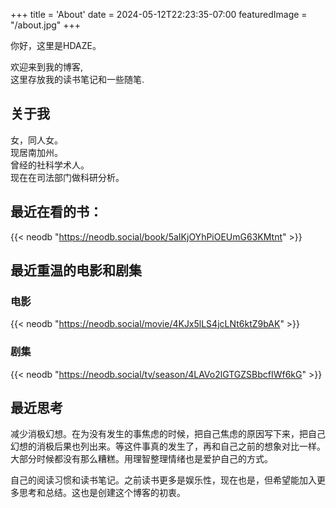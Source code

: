 +++
title = 'About'
date = 2024-05-12T22:23:35-07:00
featuredImage = "/about.jpg"
+++


你好，这里是HDAZE。  

欢迎来到我的博客,  
这里存放我的读书笔记和一些随笔.

## 关于我

女，同人女。  
现居南加州。  
曾经的社科学术人。  
现在在司法部门做科研分析。    

 ## 最近在看的书：

{{< neodb "https://neodb.social/book/5aIKjOYhPiOEUmG63KMtnt" >}}


## 最近重温的电影和剧集

### 电影

{{< neodb "https://neodb.social/movie/4KJx5lLS4jcLNt6ktZ9bAK" >}}

### 剧集

{{< neodb "https://neodb.social/tv/season/4LAVo2lGTGZSBbcfIWf6kG" >}}

## 最近思考  
减少消极幻想。在为没有发生的事焦虑的时候，把自己焦虑的原因写下来，把自己幻想的消极后果也列出来。等这件事真的发生了，再和自己之前的想象对比一样。大部分时候都没有那么糟糕。用理智整理情绪也是爱护自己的方式。

自己的阅读习惯和读书笔记。之前读书更多是娱乐性，现在也是，但希望能加入更多思考和总结。这也是创建这个博客的初衷。


